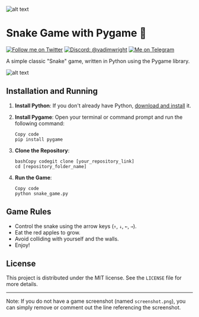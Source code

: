 ![alt text](imgs/Screenshot.png "Title")

# Snake Game with Pygame 🐍

[![Follow me on Twitter](https://img.shields.io/badge/Twitter-%231DA1F2.svg?style=for-the-badge&logo=Twitter&logoColor=white)](https://twitter.com/VadimWright)
[![Discord: @vadimwright](https://img.shields.io/badge/Discord-%235865F2.svg?style=for-the-badge&logo=discord&logoColor=white)](@vadimwright)
[![Me on Telegram](https://img.shields.io/badge/Telegram-%235865F2.svg?style=for-the-badge&logo=telegram&logoColor=white)](https://t.me/Vadim_Wright)

A simple classic "Snake" game, written in Python using the Pygame library.

![alt text](imgs/Screenshot.png "Title")

## Installation and Running

1. **Install Python**: If you don't already have Python, [download and install](https://www.python.org/downloads/) it.

2. **Install Pygame**: Open your terminal or command prompt and run the following command:

   ```
   Copy code
   pip install pygame
   ```

3. **Clone the Repository**:

   ```
   bashCopy codegit clone [your_repository_link]
   cd [repository_folder_name]
   ```

4. **Run the Game**:

   ```
   Copy code
   python snake_game.py
   ```

## Game Rules

- Control the snake using the arrow keys (`↑`, `↓`, `←`, `→`).
- Eat the red apples to grow.
- Avoid colliding with yourself and the walls.
- Enjoy!

## License

This project is distributed under the MIT license. See the `LICENSE` file for more details.

------

Note: If you do not have a game screenshot (named `screenshot.png`), you can simply remove or comment out the line referencing the screenshot.
